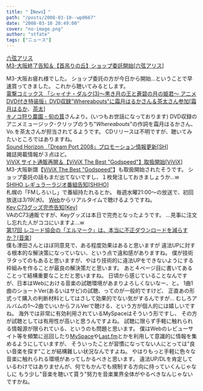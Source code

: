 ```yaml
---
title: "【News】"
path: "/posts/2008-03-10--wp0667"
date: "2008-03-10 20:49:00"
cover: "no-image.png"
author: "stfate"
tags: ["ニュース"]
---
```


<style type="text/css">
<!--
p {white-space: pre-wrap};
-->
</style>

<a class="topics" href="http://www.rokugen.net/" target="_blank">六弦アリス M3-大阪終了告知＆【首吊りの丘】ショップ委託開始</a><span class="junre">[<a href="http://www.rokugen.net/" target="_blank">六弦アリス</a>]</span>
<div class="news">M3-大阪お疲れ様でした。
ショップ委託の方が今日から開始…ということで早速買ってきました。
これから聴いてみるとします。</div>
<a class="topics" href="http://dc.dengeki.com/shina_dark.html" target="_blank">電撃コミックス 「シャイナ・ダルク(3)～黒き月の王と蒼碧の月の姫君～ アニメDVD付き特装版」DVD収録"Whereabouts"に霜月はるかさん＆茶太さん参加</a><span class="junre">[<a href="http://shimotsukin.com/" target="_blank">霜月はるか</a>、<a href="http://chata.moo.jp/" target="_blank">茶太</a>]</span>
<div class="news"><a href="http://ezo.blog.bai.ne.jp/?eid=122554" target="_blank">キノコ狩り農園 - 旬の茸</a>さんより。(いつもお世話になっております)
DVD収録のアニメミュージック･クリップのうち"<em>Whereabouts</em>"の作詞を霜月はるかさん、Vo.を茶太さんが担当されてるようです。
CDリリースは不明ですが、聴いてみたいところではありますね。</div>
<a class="topics" href="http://www.soundhorizon.com/" target="_blank">Sound Horizon 「Dream Port 2008」プロモーション情報更新</a><span class="junre">[<a href="http://sound-horizon.net/" target="_blank">SH</a>]</span>
<div class="news">雑誌掲載情報が３点ほど。</div>
<a class="topics" href="http://www.vivix.info/" target="_blank">ViViX サイト通販再開＆【ViViX The Best "Godspeed"】取扱開始</a><span class="junre">[<a href="http://www.vivix.info/" target="_blank">ViViX</a>]</span>
<div class="news">M3-大阪新譜【<a href="http://www.vivix.info/godspeed.htm" target="_blank">ViViX The Best "Godspeed"</a>】も取扱開始されたそうです。
ショップ委託の話もまだ出てないですし、１枚発注しておきましょうか…w</div>
<a class="topics" href="http://shihoblog.staravid.com/" target="_blank">SHIHO レギュラーラジオ番組告知</a><span class="junre">[<a href="http://shihoblog.staravid.com/" target="_blank">SHIHO</a>]</span>
<div class="news">札幌の「FMしろいし」で番組持たれるとか。
毎週水曜21:00～の放送で、初回放送は<em>3/19(水)</em>。
<a href="http://www.with-s.fm" target="_blank">Web</a>からリアルタイムで聴けるようですね。</div>
<a class="topics" href="http://key.visualarts.gr.jp/" target="_blank">Key C73グッズ完売告知</a><span class="junre">[<a href="http://key.visualarts.gr.jp/" target="_blank">Key</a>]</span>
<div class="news">VAのC73通販ですが、Keyグッズは本日で完売となったようです。
…見事に注文し忘れた人がココにいますよ…w</div>
<a class="topics" href="http://ascii.jp/elem/000/000/113/113844/" target="_blank">第17回 レコード協会の「エルマーク」は、本当に不正ダウンロードを減らすか？</a><span class="junre">[<a href="" target="_blank">音楽</a>]</span>
<div class="news">僕も津田さんとほぼ同意見で、ある程度効果はあると思いますが
違法UPに対する根本的な解決策になっていない、という点で違和感がありますね。
僕が技術ヲタってのもあると思いますが、やはり技術的に違法UPをできないようにする枠組みを作ることが最良の解決策だと思います。
あと４ページ目に書いてあることって結構重要なことだと思いますね。
日頃から感じていることなんですが、日本はWebにおける音楽の試聴環境があまりよろしくないなー、と。
1曲1曲のショートVer(あるいはサビ)の試聴、ってのが一般的ですけど、
正直あの形式って購入の判断材料としてはさして効果的でない気がするんですが…
むしろアルバムの1～2曲でいいからフルVerで聴ける、という方が個人的には嬉しいですね。
海外では非常に有効利用されているMySpaceはそういう形ですし、
その方が試聴としては有用性が高いと思うんですよね。
試聴に限らず手軽に触れられる情報源が限られている、というのも問題と思います。
僕はWebのレビューサイト等を頻繁に巡回したり<a href="http://jp.myspace.com/" target="_blank">MySpace</a>や<a href="http://www.last.fm/" target="_blank">Last.fm</a>とかを利用して意識的に情報を集めるようにしていますが、
そういったことが習慣になってない人にとっては"良い音楽を探す"ことが結構難しい状況なんですよね。
やはりもっと手軽に色々な音楽に触れられる環境があってしかるべきと思います。
違法UP/DLを肯定しているわけではありませんが、何でもかんでも規制する方向に持っていくんじゃなしに
もう少し"音楽を聴いて貰う"努力を音楽業界全体がやるべきなんじゃないですかね。</div>
